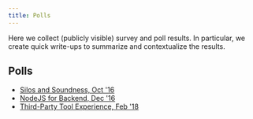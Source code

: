 ```yaml
---
title: Polls
---
```

Here we collect (publicly visible) survey and poll results. In particular, we
create quick write-ups to summarize and contextualize the results.

## Polls
* [Silos and Soundness, Oct '16](/polls/silos_and_soundness_2016_10)
* [NodeJS for Backend, Dec '16](/polls/nodejs_for_backend_2016_12)
* [Third-Party Tool Experience, Feb '18](/polls/third_party_xp_2018_02)
